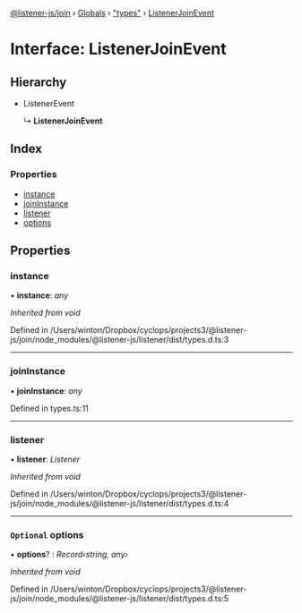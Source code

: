 [@listener-js/join](../README.md) › [Globals](../globals.md) › ["types"](../modules/_types_.md) › [ListenerJoinEvent](_types_.listenerjoinevent.md)

# Interface: ListenerJoinEvent

## Hierarchy

* ListenerEvent

  ↳ **ListenerJoinEvent**

## Index

### Properties

* [instance](_types_.listenerjoinevent.md#instance)
* [joinInstance](_types_.listenerjoinevent.md#joininstance)
* [listener](_types_.listenerjoinevent.md#listener)
* [options](_types_.listenerjoinevent.md#optional-options)

## Properties

###  instance

• **instance**: *any*

*Inherited from void*

Defined in /Users/winton/Dropbox/cyclops/projects3/@listener-js/join/node_modules/@listener-js/listener/dist/types.d.ts:3

___

###  joinInstance

• **joinInstance**: *any*

Defined in types.ts:11

___

###  listener

• **listener**: *Listener*

*Inherited from void*

Defined in /Users/winton/Dropbox/cyclops/projects3/@listener-js/join/node_modules/@listener-js/listener/dist/types.d.ts:4

___

### `Optional` options

• **options**? : *Record‹string, any›*

*Inherited from void*

Defined in /Users/winton/Dropbox/cyclops/projects3/@listener-js/join/node_modules/@listener-js/listener/dist/types.d.ts:5
